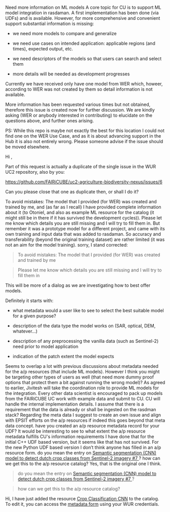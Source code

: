 Need more information on ML models
A core topic for CU is to support ML model integration in rasdaman. A first implementation has been done (via UDFs) and is available. However, for more comprehensive and convenient support substantial information is missing:

- we need more models to compare and generalize
- we need use cases on intended application: applicable regions (and times), expected output, etc.
- we need descriptors of the models so that users can search and select them
- more details will be needed as development progresses

Currently we have received only have one model from WER which, howeer, according to WER was not created by them so detail information is not available.

More information has been requested various times but not obtained, therefore this issue is created now for further discussion. We are kindly asking (WER or anybody interested in contributing) to elucidate on the questions above, and further ones arising.

PS: While this repo is maybe not exactly the best for this location I could not find one on the WER Use Case, and as it is about advancing support in the Hub it is also not entirely wrong. Please someone advise if the issue should be moved elsewhere.

Hi ,

Part of this request is actually a duplicate of the single issue in the WUR UC2 repository, also by you:
https://github.com/FAIRiCUBE/uc2-agriculture-biodiversity-nexus/issues/6
Can you please close that one as duplicate then, or shall I do it?

To avoid mistakes: The model that I provided (for WER) was created and trained by me, and (as far as I recall) I have provided complete information about it (to Otoniel, and also as example ML resource for the catalog (it might still be in there if it has survived the development cycles)). Please let me know which details you are still missing and I will try to fill them in. But remember it was a prototype model for a different project, and came with its own training and input data that was added to rasdaman. So accuracy and transferability (beyond the original training dataset) are rather limited (it was not an aim for the model training). sorry, I stand corrected:

> To avoid mistakes: The model that I provided (for WER) was created and trained by me 

> Please let me know which details you are still missing and I will try to fill them in

This will be more of a dialog as we are investigating how to best offer models.

Definitely it starts with:

- what metadata would a user like to see to select the best suitable model for a given purpose?
- description of the data type the model works on (SAR, optical, DEM, whatever...)
- description of any preprocessing the vanilla data (such as Sentinel-2) need prior to model application
- indication of the patch extent the model expects


Seems to overlap a lot with previous discussions about metadata needed for the a/p resources (that include ML models). However I think you might be targeting other types of users as well (that need more dummy proof options that protect them a bit against running the wrong model)?
As agreed to earlier, Jivitesh will take the coordination role to provide ML models for the integration. Every other data scientist is encouraged to pack up models from the FAIRiCUBE UC work with example data and submit to CU. CU will handle the internal implementation details. I assume that there is a requirement that the data is already or shall be ingested on the rasdman stack? Regarding the meta data I suggest to create an own issue and align with EPSIT efforts on the a/p resources if indeed this goes beyond that meta data concept. have you created an a/p resource metadata record for your UDF? It would be interesting to see to what extent the a/p resource metadata fulfills CU's information requirements I have done that for the initial C++ UDF based version, but it seems like that has not survived. For the new Python UDF based version I don’t think anyone has filled in an a/p resource form. do you mean the entry on  [Semantic segmentation (CNN) model to detect dutch crop classes from Sentinel-2 imagery #7 ](https://github.com/FAIRiCUBE/resource-metadata/issues/7)? how can we get this to the a/p resource catalog? Yes, that is the original one I think.
> do you mean the entry on [Semantic segmentation (CNN) model to detect dutch crop classes from Sentinel-2 imagery #7 ](https://github.com/FAIRiCUBE/resource-metadata/issues/7)?
> 
> how can we get this to the a/p resource catalog?

Hi, I have just added the resource [Crop Classification CNN](https://catalog.eoxhub.fairicube.eu/collections/ML%20collection/items/WNBSWQ0F0Q) to the catalog.  To edit it, you can access the [metadata form](https://fairicube-md.dev.epsilon-italia.it/) using your WUR credentials.